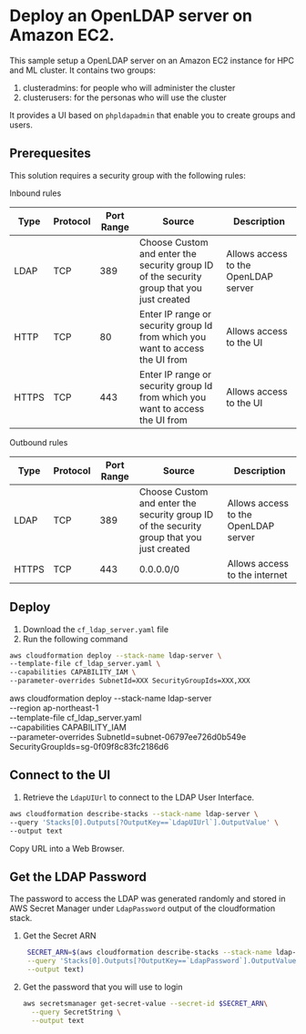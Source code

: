 # Deploy an OpenLDAP server on Amazon EC2.

This sample setup a OpenLDAP server on an Amazon EC2 instance for HPC and ML cluster.
It contains two groups:

1. clusteradmins: for people who will administer the cluster
1. clusterusers: for the personas who will use the cluster

It provides a UI based on `phpldapadmin` that enable you to create groups and users.

## Prerequesites

This solution requires a security group with the following rules:

Inbound rules

| Type | Protocol | Port Range | Source                                                                                    | Description                          |
| ---- | -------- | ---------- | ----------------------------------------------------------------------------------------- | ------------------------------------ |
| LDAP | TCP      | 389        | Choose Custom and enter the security group ID of the security group that you just created | Allows access to the OpenLDAP server |
| HTTP | TCP      | 80         | Enter IP range or security group Id from which you want to access the UI from             | Allows access to the UI              |
| HTTPS | TCP     | 443        | Enter IP range or security group Id from which you want to access the UI from             | Allows access to the UI              |

Outbound rules

| Type  | Protocol | Port Range | Source                                                                                    | Description                          |
| ----- | -------- | ---------- | ----------------------------------------------------------------------------------------- | ------------------------------------ |
| LDAP  | TCP      | 389        | Choose Custom and enter the security group ID of the security group that you just created | Allows access to the OpenLDAP server |
| HTTPS | TCP      | 443        | 0.0.0.0/0                                                                                 | Allows access to the internet        |

## Deploy

1. Download the `cf_ldap_server.yaml` file
1. Run the following command
  ```bash
  aws cloudformation deploy --stack-name ldap-server \
  --template-file cf_ldap_server.yaml \
  --capabilities CAPABILITY_IAM \
  --parameter-overrides SubnetId=XXX SecurityGroupIds=XXX,XXX
  ```

  aws cloudformation deploy --stack-name ldap-server \
  --region ap-northeast-1 \
  --template-file cf_ldap_server.yaml \
  --capabilities CAPABILITY_IAM \
  --parameter-overrides SubnetId=subnet-06797ee726d0b549e SecurityGroupIds=sg-0f09f8c83fc2186d6
## Connect to the UI

1. Retrieve the `LdapUIUrl` to connect to the LDAP User Interface.
  ```bash
  aws cloudformation describe-stacks --stack-name ldap-server \
  --query 'Stacks[0].Outputs[?OutputKey==`LdapUIUrl`].OutputValue' \
  --output text
  ```
  Copy URL into a Web Browser.


## Get the LDAP Password
The password to access the LDAP was generated randomly and stored in AWS Secret Manager under `LdapPassword` output of the cloudformation stack.

1. Get the Secret ARN
	```bash
	 SECRET_ARN=$(aws cloudformation describe-stacks --stack-name ldap-server \
	 --query 'Stacks[0].Outputs[?OutputKey==`LdapPassword`].OutputValue' \
	 --output text)
	```

1. Get the password that you will use to login
	```bash
	aws secretsmanager get-secret-value --secret-id $SECRET_ARN\
	  --query SecretString \
	  --output text
	```
